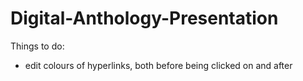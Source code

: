 # Digital-Anthology-Presentation

Things to do:

- edit colours of hyperlinks, both before being clicked on and after